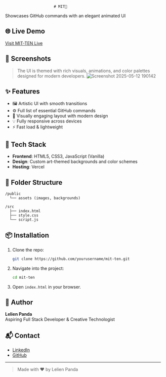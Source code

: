                           # MIT👾

Showcases GitHub commands with an elegant animated UI

## 🌐 Live Demo
[Visit MIT-TEN Live](https://mit-ten.vercel.app/)

## 📸 Screenshots
> The UI is themed with rich visuals, animations, and color palettes designed for modern developers.
![Screenshot 2025-05-12 190142](https://github.com/user-attachments/assets/a75401ff-5775-434c-af2a-835f7ce08cdd)


## ✨ Features

- 🖼️ Artistic UI with smooth transitions
- ⚙️ Full list of essential GitHub commands
- 🌈 Visually engaging layout with modern design
- 💡 Fully responsive across devices
- ⚡ Fast load & lightweight

## 🚀 Tech Stack

- **Frontend**: HTML5, CSS3, JavaScript (Vanilla)
- **Design**: Custom art-themed backgrounds and color schemes
- **Hosting**: Vercel

## 📁 Folder Structure

```
/public
  └── assets (images, backgrounds)
  
/src
  ├── index.html
  ├── style.css
  └── script.js
```

## 📦 Installation

1. Clone the repo:
   ```bash
   git clone https://github.com/yourusername/mit-ten.git
   ```
2. Navigate into the project:
   ```bash
   cd mit-ten
   ```
3. Open `index.html` in your browser.

## 🧠 Author

**Lelien Panda**  
Aspiring Full Stack Developer & Creative Technologist

## 📬 Contact

- [LinkedIn](https://www.linkedin.com/)
- [GitHub](https://github.com/yourusername)

---

> Made with ❤️ by Lelien Panda
